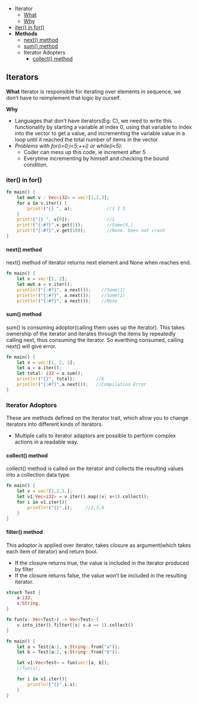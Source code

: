 - Iterator
  - [What](#what)
  - [Why](#why)
- [iter() in for()](#itfor)
- **Methods**
  - [next() method](#next)
  - [sum() method](#sum)
  - Iterator Adopters
    - [collect() method](#collect)


## Iterators
<a name=what></a>
**What**
Iterator is responsible for iterating over elements in sequence, we don’t have to reimplement that logic by ourself.

<a name=why></a>
**Why**
- Languages that don’t have iterators(Eg: C), we need to write this functionality by starting a variable at index 0, using that variable to index into the vector to get a value, and incrementing the variable value in a loop until it reached the total number of items in the vector.
- _Problems with for(i=0;i<5;++i) or while(i<5):_ 
  - Coder can mess up this code, ie increment after 5
  - Everytime incrementing by himself and checking the bound condition.

<a name=itfor></a>
### iter() in for()
```rs
fn main() {
    let mut v : Vec<i32> = vec![1,2,3];
    for a in v.iter() {
        print!("{} ", a);             //1 2 3
    }
    print!("{} ", v[0]);              //1
    print!("{:#?}",v.get(1));         //Some(4,)
    print!("{:#?}",v.get(10));        //None. Does not crash    
}    
```

<a name=next></a>
#### next() method
next() method of iterator returns next element and None when reaches end.
```rs
fn main() {
    let v = vec![1, 2];
    let mut a = v.iter();
    println!("{:#?}", a.next());    //Some(1)
    println!("{:#?}", a.next());    //Some(2)
    println!("{:#?}", a.next());    //None
```

<a name=sum></a>
#### sum() method
sum() is consuming adoptor(calling them uses up the iterator). This takes ownership of the iterator and iterates through the items by repeatedly calling next, thus consuming the iterator. So everthing consumed, calling next() will give error.
```rs
fn main() {
    let v = vec![1, 2, 3];
    let a = a.iter();
    let total: i32 = a.sum();
    println!("{}", total);        //6
    println!("{:#?}",a.next());   //Compilation Error
}
```

### Iterator Adoptors
These are methods defined on the Iterator trait, which allow you to change iterators into different kinds of iterators. 
- Multiple calls to iterator adaptors are possible to perform complex actions in a readable way.
<a name=col></a>
#### collect() method
collect() method is called on the iterator and collects the resulting values into a collection data type.
```rs
fn main() {
    let v = vec![1,2,3,];
    let v1:Vec<i32> = v.iter().map(|x| x+1).collect();
    for i in v1.iter(){
        println!("{}",i);     //2,3,4
    }
}
```

<a name=fil></a>
#### filter() method
This adoptor is applied over iterator, takes closure as argument(which takes each item of iterator) and return bool. 
- If the closure returns true, the value is included in the iterator produced by filter
- If the closure returns false, the value won’t be included in the resulting iterator.
```rs
struct Test {
    a:i32,
    s:String,
}

fn fun(v: Vec<Test>) -> Vec<Test> {
    v.into_iter().filter(|s| s.a == 1).collect()
}

fn main() {
    let a = Test{a:1, s:String::from("a")};
    let b = Test{a:2, s:String::from("b")};

    let v1:Vec<Test> = fun(vec![a, b]);
    //fun(v);

    for i in v1.iter(){
        println!("{}",i.s);
    }
}
```
